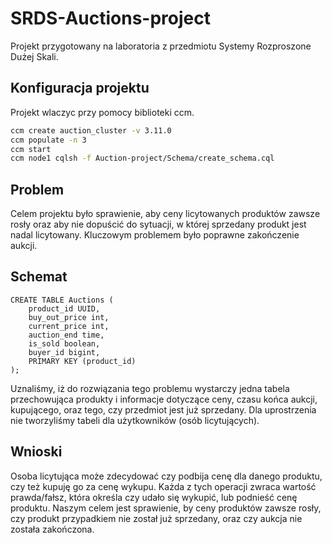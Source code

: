 # SRDS-Auctions-project
Projekt przygotowany na laboratoria z przedmiotu Systemy Rozproszone Dużej Skali.

## Konfiguracja projektu
Projekt wlaczyc przy pomocy biblioteki ccm.
``` bash
ccm create auction_cluster -v 3.11.0
ccm populate -n 3
ccm start
ccm node1 cqlsh -f Auction-project/Schema/create_schema.cql
```


## Problem

Celem projektu było sprawienie, aby ceny licytowanych produktów zawsze rosły oraz aby nie dopuścić do sytuacji, w której sprzedany produkt jest nadal licytowany. 
Kluczowym problemem było poprawne zakończenie aukcji.

## Schemat
``` CQL 
CREATE TABLE Auctions (
    product_id UUID,
    buy_out_price int,
    current_price int,
    auction_end time,
    is_sold boolean,
    buyer_id bigint,
    PRIMARY KEY (product_id)
);
```


Uznaliśmy, iż do rozwiązania tego problemu wystarczy jedna tabela przechowująca produkty i informacje dotyczące ceny, 
czasu końca aukcji, kupującego, oraz tego, czy przedmiot jest już sprzedany. Dla uprostrzenia nie tworzyliśmy tabeli 
dla użytkowników (osób licytujących).

## Wnioski

Osoba licytująca może zdecydować czy podbija cenę dla danego produktu, czy też kupuję go za cenę wykupu.
Każda z tych operacji zwraca wartość prawda/fałsz, która określa czy udało się wykupić, lub podnieść cenę produktu.
Naszym celem jest sprawienie, by ceny produktów zawsze rosły, czy produkt przypadkiem nie został już sprzedany, 
oraz czy aukcja nie została zakończona.



